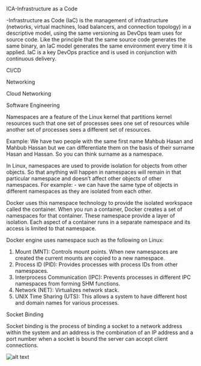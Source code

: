 ICA-Infrastructure as a Code

  -Infrastructure as Code (IaC) is the management of infrastructure (networks, virtual machines, load balancers, and connection topology) in a descriptive model, using the same    versioning as DevOps team uses for source code. Like the principle that the same source code generates the same binary, an IaC model generates the same environment every        time it is applied. IaC is a key DevOps practice and is used in conjunction with continuous delivery.
  
CI/CD

Networking

Cloud Networking

Software Engineering

Namespaces are a feature of the Linux kernel that partitions kernel resources such that one set of processes sees one set of resources while another set of processes sees a different set of resources. 

Example:
  We have two people with the same first name Mahbub Hasan and  Mahbub Hassan but we can differentiate them on the basis of their surname Hasan and Hassan. So you can think        surname as a namespace.

In Linux, namespaces are used to provide isolation for objects from other objects. So that anything will happen in namespaces will remain in that particular namespace and doesn’t affect other objects of other namespaces. For example: - we can have the same type of objects in different namespaces as they are isolated from each other.

Docker uses this namespace technology to provide the isolated workspace called the container. When you run a container, Docker creates a set of namespaces for that container.
These namespace provide a layer of isolation. Each aspect of a container runs in a separate namespace and its access is limited to that namespace.

Docker engine uses namespace such as the following on Linux:

1.	Mount (MNT): Controls mount points. When new namespaces are created the current mounts are copied to a new namespace.
2.	Process ID (PID): Provides processes with process IDs from other namespaces.
3.	Interprocess Communication (IPC): Prevents processes in different IPC namespaces from forming SHM functions.
4.	Network (NET): Virtualizes network stack.
5.	UNIX Time Sharing (UTS): This allows a system to have different host and domain names for various processes.

Socket Binding

Socket binding is the process of binding a socket to a network address within the system and an address is the combination of an IP address and a port number when a socket is bound the server can accept client connections.

![alt text](https://github.com/[palash319]/[ideawu]/arp.jpg?raw=true)

